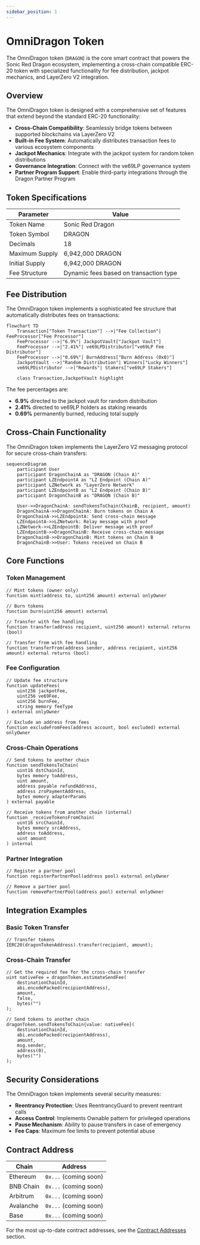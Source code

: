 ```yaml
---
sidebar_position: 1
---
```


# OmniDragon Token

The OmniDragon token (`DRAGON`) is the core smart contract that powers the Sonic Red Dragon ecosystem, implementing a cross-chain compatible ERC-20 token with specialized functionality for fee distribution, jackpot mechanics, and LayerZero V2 integration.

## Overview

The OmniDragon token is designed with a comprehensive set of features that extend beyond the standard ERC-20 functionality:

- **Cross-Chain Compatibility**: Seamlessly bridge tokens between supported blockchains via LayerZero V2
- **Built-in Fee System**: Automatically distributes transaction fees to various ecosystem components
- **Jackpot Mechanics**: Integrate with the jackpot system for random token distributions
- **Governance Integration**: Connect with the ve69LP governance system
- **Partner Program Support**: Enable third-party integrations through the Dragon Partner Program

## Token Specifications

| Parameter | Value |
|-----------|-------|
| Token Name | Sonic Red Dragon |
| Token Symbol | DRAGON |
| Decimals | 18 |
| Maximum Supply | 6,942,000 DRAGON |
| Initial Supply | 6,942,000 DRAGON |
| Fee Structure | Dynamic fees based on transaction type |

## Fee Distribution

The OmniDragon token implements a sophisticated fee structure that automatically distributes fees on transactions:

```mermaid
flowchart TD
    Transaction["Token Transaction"] -->|"Fee Collection"| FeeProcessor["Fee Processor"]
    FeeProcessor -->|"6.9%"| JackpotVault["Jackpot Vault"]
    FeeProcessor -->|"2.41%"| ve69LPDistributor["ve69LP Fee Distributor"]
    FeeProcessor -->|"0.69%"| BurnAddress["Burn Address (0x0)"]
    JackpotVault -->|"Random Distribution"| Winners["Lucky Winners"]
    ve69LPDistributor -->|"Rewards"| Stakers["ve69LP Stakers"]
    
    class Transaction,JackpotVault highlight
```

The fee percentages are:
- **6.9%** directed to the jackpot vault for random distribution
- **2.41%** directed to ve69LP holders as staking rewards
- **0.69%** permanently burned, reducing total supply

## Cross-Chain Functionality

The OmniDragon token implements the LayerZero V2 messaging protocol for secure cross-chain transfers:

```mermaid
sequenceDiagram
    participant User
    participant DragonChainA as "DRAGON (Chain A)"
    participant LZEndpointA as "LZ Endpoint (Chain A)"
    participant LZNetwork as "LayerZero Network"
    participant LZEndpointB as "LZ Endpoint (Chain B)"
    participant DragonChainB as "DRAGON (Chain B)"
    
    User->>DragonChainA: sendTokensToChain(ChainB, recipient, amount)
    DragonChainA->>DragonChainA: Burn tokens on Chain A
    DragonChainA->>LZEndpointA: Send cross-chain message
    LZEndpointA->>LZNetwork: Relay message with proof
    LZNetwork->>LZEndpointB: Deliver message with proof
    LZEndpointB->>DragonChainB: Receive cross-chain message
    DragonChainB->>DragonChainB: Mint tokens on Chain B
    DragonChainB->>User: Tokens received on Chain B
```

## Core Functions

### Token Management

```solidity
// Mint tokens (owner only)
function mint(address to, uint256 amount) external onlyOwner

// Burn tokens
function burn(uint256 amount) external

// Transfer with fee handling
function transfer(address recipient, uint256 amount) external returns (bool)

// Transfer from with fee handling
function transferFrom(address sender, address recipient, uint256 amount) external returns (bool)
```

### Fee Configuration

```solidity
// Update fee structure
function updateFees(
    uint256 jackpotFee,
    uint256 ve69Fee,
    uint256 burnFee,
    string memory feeType
) external onlyOwner

// Exclude an address from fees
function excludeFromFees(address account, bool excluded) external onlyOwner
```

### Cross-Chain Operations

```solidity
// Send tokens to another chain
function sendTokensToChain(
    uint16 dstChainId,
    bytes memory toAddress,
    uint amount,
    address payable refundAddress,
    address zroPaymentAddress,
    bytes memory adapterParams
) external payable

// Receive tokens from another chain (internal)
function _receiveTokensFromChain(
    uint16 srcChainId,
    bytes memory srcAddress,
    address toAddress,
    uint amount
) internal
```

### Partner Integration

```solidity
// Register a partner pool
function registerPartnerPool(address pool) external onlyOwner

// Remove a partner pool
function removePartnerPool(address pool) external onlyOwner
```

## Integration Examples

### Basic Token Transfer

```solidity
// Transfer tokens
IERC20(dragonTokenAddress).transfer(recipient, amount);
```

### Cross-Chain Transfer

```solidity
// Get the required fee for the cross-chain transfer
uint nativeFee = dragonToken.estimateSendFee(
    destinationChainId,
    abi.encodePacked(recipientAddress),
    amount,
    false,
    bytes("")
);

// Send tokens to another chain
dragonToken.sendTokensToChain{value: nativeFee}(
    destinationChainId,
    abi.encodePacked(recipientAddress),
    amount,
    msg.sender,
    address(0),
    bytes("")
);
```

## Security Considerations

The OmniDragon token implements several security measures:

- **Reentrancy Protection**: Uses ReentrancyGuard to prevent reentrant calls
- **Access Control**: Implements Ownable pattern for privileged operations
- **Pause Mechanism**: Ability to pause transfers in case of emergency
- **Fee Caps**: Maximum fee limits to prevent potential abuse

## Contract Address

| Chain | Address |
|-------|---------|
| Ethereum | `0x...` (coming soon) |
| BNB Chain | `0x...` (coming soon) |
| Arbitrum | `0x...` (coming soon) |
| Avalanche | `0x...` (coming soon) |
| Base | `0x...` (coming soon) |

For the most up-to-date contract addresses, see the [Contract Addresses](/reference/addresses/mainnet) section.

